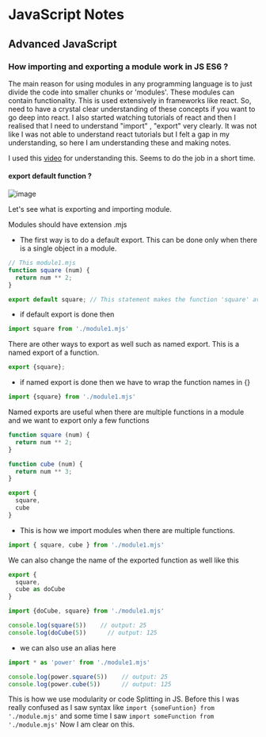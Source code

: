 # JavaScript Notes

## Advanced JavaScript

### How importing and exporting a module work in JS ES6 ?

The main reason for using modules in any programming language is to just divide the code into smaller chunks or 'modules'. These modules can contain functionality. This is used extensively in frameworks like react. So, need to have a crystal clear understanding of these concepts if you want to go deep into react. I also started watching tutorials of react and then I realised that I need to understand "import" , "export" very clearly. It was not like I was not able to understand react tutorials but I felt a gap in my understanding, so here I am understanding these and making notes. 

I used this [video](https://www.youtube.com/watch?v=Py2fj9_BJXs&t=5) for understanding this. Seems to do the job in a short time.

#### export default function ?
![image](https://github.com/Rupanzil/study-notes/assets/153161192/b02f1d4d-92e8-4ac9-ba06-e32114d2b807)

Let's see what is exporting and importing module.

Modules should have extension .mjs

- The first way is to do a default export. This can be done only when there is a single object in a module.
```js module1.mjs
// This module1.mjs
function square (num) {
  return num ** 2;
}

export default square; // This statement makes the function 'square' available outside the module1.mjs file
```
- if default export is done then
```js
import square from './module1.mjs'
```
There are other ways to export as well such as named export. This is a named export of a function.
```js
export {square};
```
- if named export is done then we have to wrap the function names in {}
```js
import {square} from './module1.mjs'
```
Named exports are useful when there are multiple functions in a module and we want to export only a few functions

```js
function square (num) {
  return num ** 2;
}

function cube (num) {
  return num ** 3;
}

export {
  square,
  cube
}
```
- This is how we import modules when there are multiple functions.
```js
import { square, cube } from './module1.mjs'
```

We can also change the name of the exported function as well like this
```js
export {
  square,
  cube as doCube
}
```
```js
import {doCube, square} from './module1.mjs'

console.log(square(5))    // output: 25
console.log(doCube(5))      // output: 125
```
- we can also use an alias here
```js
import * as 'power' from './module1.mjs'

console.log(power.square(5))    // output: 25
console.log(power.cube(5))      // output: 125
```

This is how we use modularity or code Splitting in JS. Before this I was really confused as I saw syntax like ```import {someFuntion} from './module.mjs'``` and some time I saw ```import someFunction from './module.mjs'``` Now I am clear on this.
